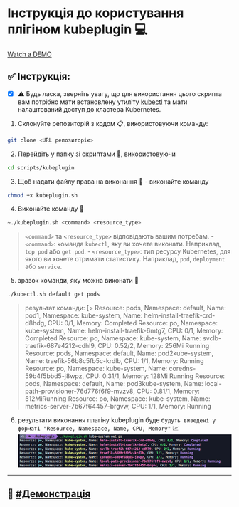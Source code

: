 # Інструкція до користування плігіном kubeplugin :computer:
[Watch a DEMO](#demo)
## **✅ Інструкція**:
- [x]    :warning: Будь ласка, зверніть увагу, що для використання цього скрипта вам потрібно мати встановлену утиліту [kubectl](https://kubernetes.io/docs/tasks/tools/)  та мати налаштований доступ до кластера Kubernetes.


1.  Склонуйте репозиторій з кодом :clipboard:, використовуючи команду:
```sh
git clone <URL репозиторію>
```
2.  Перейдіть у папку зі скриптами :file_folder:, використовуючи  
```sh
cd scripts/kubeplugin
```
3.  Щоб надати файлу права на виконання :key: - виконайте команду 
```sh
chmod +x kubeplugin.sh
```
4.  Виконайте команду :rocket:
```sh
~./kubeplugin.sh <command> <resource_type>
```
>   `<command>` та `<resource_type>` відповідають вашим потребам. -   `<command>`: команда `kubectl`, яку ви хочете виконати. Наприклад, `top pod` або `get pod`.
    -   `<resource_type>`: тип ресурсу Kubernetes, для якого ви хочете отримати статистику. Наприклад, `pod`, `deployment` або `service`.
 
5.  зразок команди, яку можна виконати :memo:
```sh
./kubectl.sh default get pods
```
> результат команди:
[> Resource: pods, Namespace: default, Name: pod1, Namespace: kube-system, Name: helm-install-traefik-crd-d8hdg, CPU: 0/1, Memory: Completed
Resource: po, Namespace: kube-system, Name: helm-install-traefik-6mtg7, CPU: 0/1, Memory: Completed
Resource: po, Namespace: kube-system, Name: svclb-traefik-687e4212-cdhl9, CPU: 0.52/2, Memory: 256Mi
> Running
Resource: pods, Namespace: default, Name: pod2kube-system, Name: traefik-56b8c5fb5c-krdlb, CPU: 1/1, Memory: Running
Resource: po, Namespace: kube-system, Name: coredns-59b4f5bbd5-j8wpz, CPU: 0.31/1, Memory: 128Mi
> Running
Resource: pods, Namespace: default, Name: pod3kube-system, Name: local-path-provisioner-76d776f6f9-mvzv8, CPU: 0.81/1, Memory: 512MiRunning
Resource: po, Namespace: kube-system, Name: metrics-server-7b67f64457-brgvw, CPU: 1/1, Memory: Running
6.  результати виконання плагіну kubeplugin буде `будуть виведені у форматі "Resource, Namespace, Name, CPU, Memory"` :chart_with_upwards_trend:
![Image](demo/demo.png)
----------------------------------------------------------------------
<h4 id="demo">

## 🎥 [#Демонстрація](#демонстрація)
<script async id="asciicast-BlyMXjxBZ8HGdA90gQ2q1GVCU" src="https://asciinema.org/a/BlyMXjxBZ8HGdA90gQ2q1GVCU.js"></script>
